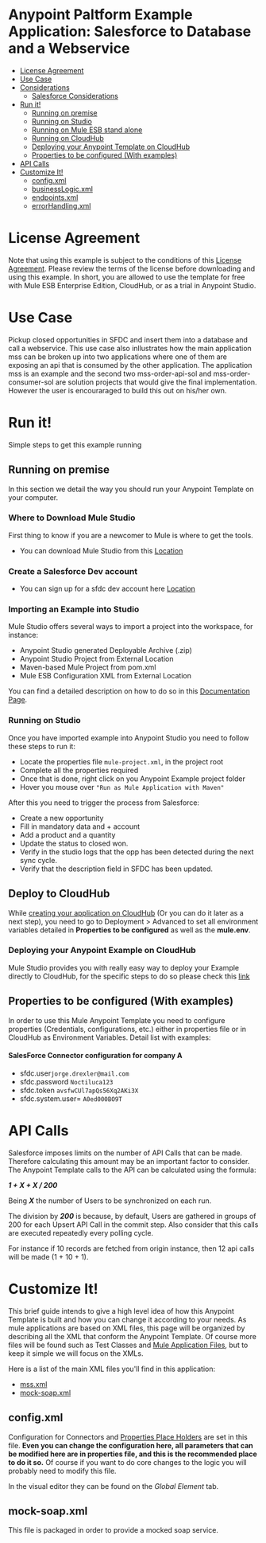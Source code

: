 # Anypoint Paltform Example Application: Salesforce to Database and a Webservice

+ [License Agreement](#licenseagreement)
+ [Use Case](#usecase)
+ [Considerations](#considerations)
	* [Salesforce Considerations](#salesforceconsiderations)
+ [Run it!](#runit)
	* [Running on premise](#runonopremise)
	* [Running on Studio](#runonstudio)
	* [Running on Mule ESB stand alone](#runonmuleesbstandalone)
	* [Running on CloudHub](#runoncloudhub)
	* [Deploying your Anypoint Template on CloudHub](#deployingyouranypointtemplateoncloudhub)
	* [Properties to be configured (With examples)](#propertiestobeconfigured)
+ [API Calls](#apicalls)
+ [Customize It!](#customizeit)
	* [config.xml](#configxml)
	* [businessLogic.xml](#businesslogicxml)
	* [endpoints.xml](#endpointsxml)
	* [errorHandling.xml](#errorhandlingxml)


# License Agreement <a name="licenseagreement"/>
Note that using this example is subject to the conditions of this [License Agreement](AnypointTemplateLicense.pdf).
Please review the terms of the license before downloading and using this example. In short, you are allowed to use the template for free with Mule ESB Enterprise Edition, CloudHub, or as a trial in Anypoint Studio.

# Use Case <a name="usecase"/>
Pickup closed opportunities in SFDC and insert them into a database and call a webservice. This use case also inllustrates how the main application mss can be broken up into two applications where one of them are exposing an api that is consumed by the other application. The application mss is an example and the second two mss-order-api-sol and mss-order-consumer-sol are solution projects that would give the final implementation. However the user is encouraraged to build this out on his/her own.

# Run it! <a name="runit"/>
Simple steps to get this example running


## Running on premise <a name="runonopremise"/>
In this section we detail the way you should run your Anypoint Template on your computer.


### Where to Download Mule Studio
First thing to know if you are a newcomer to Mule is where to get the tools.

+ You can download Mule Studio from this [Location](http://www.mulesoft.com/platform/mule-studio)


### Create a Salesforce Dev account

+ You can sign up for a sfdc dev account here [Location](https://developer.salesforce.com/signup)

### Importing an Example into Studio
Mule Studio offers several ways to import a project into the workspace, for instance: 

+ Anypoint Studio generated Deployable Archive (.zip)
+ Anypoint Studio Project from External Location
+ Maven-based Mule Project from pom.xml
+ Mule ESB Configuration XML from External Location

You can find a detailed description on how to do so in this [Documentation Page](http://www.mulesoft.org/documentation/display/current/Importing+and+Exporting+in+Studio).


### Running on Studio <a name="runonstudio"/>
Once you have imported example into Anypoint Studio you need to follow these steps to run it:

+ Locate the properties file `mule-project.xml`, in the project root
+ Complete all the properties required
+ Once that is done, right click on you Anypoint Example project folder 
+ Hover you mouse over `"Run as Mule Application with Maven"`

After this you need to trigger the process from Salesforce:
+ Create a new opportunity
+ Fill in mandatory data and + account
+ Add a product and a quantity
+ Update the status to closed won.
+ Verify in the studio logs that the opp has been detected during the next sync cycle.
+ Verify that the description field in SFDC has been updated.



## Deploy to CloudHub <a name="runoncloudhub"/>
While [creating your application on CloudHub](http://www.mulesoft.org/documentation/display/current/Hello+World+on+CloudHub) (Or you can do it later as a next step), you need to go to Deployment > Advanced to set all environment variables detailed in **Properties to be configured** as well as the **mule.env**.


### Deploying your Anypoint Example on CloudHub <a name="deployingyouranypointtemplateoncloudhub"/>
Mule Studio provides you with really easy way to deploy your Example directly to CloudHub, for the specific steps to do so please check this [link](http://www.mulesoft.org/documentation/display/current/Deploying+Mule+Applications#DeployingMuleApplications-DeploytoCloudHub)


## Properties to be configured (With examples) <a name="propertiestobeconfigured"/>
In order to use this Mule Anypoint Template you need to configure properties (Credentials, configurations, etc.) either in properties file or in CloudHub as Environment Variables. Detail list with examples:

#### SalesForce Connector configuration for company A
+ sfdc.user`jorge.drexler@mail.com`
+ sfdc.password `Noctiluca123`
+ sfdc.token `avsfwCUl7apQs56Xq2AKi3X`
+ sfdc.system.user= `A0ed000BO9T`  



# API Calls <a name="apicalls"/>
Salesforce imposes limits on the number of API Calls that can be made. Therefore calculating this amount may be an important factor to consider. The Anypoint Template calls to the API can be calculated using the formula:

***1 + X + X / 200***

Being ***X*** the number of Users to be synchronized on each run. 

The division by ***200*** is because, by default, Users are gathered in groups of 200 for each Upsert API Call in the commit step. Also consider that this calls are executed repeatedly every polling cycle.	

For instance if 10 records are fetched from origin instance, then 12 api calls will be made (1 + 10 + 1).


# Customize It!<a name="customizeit"/>
This brief guide intends to give a high level idea of how this Anypoint Template is built and how you can change it according to your needs.
As mule applications are based on XML files, this page will be organized by describing all the XML that conform the Anypoint Template.
Of course more files will be found such as Test Classes and [Mule Application Files](http://www.mulesoft.org/documentation/display/current/Application+Format), but to keep it simple we will focus on the XMLs.

Here is a list of the main XML files you'll find in this application:

* [mss.xml](#configxml)
* [mock-soap.xml](#mocksoap)


## config.xml<a name="configxml"/>
Configuration for Connectors and [Properties Place Holders](http://www.mulesoft.org/documentation/display/current/Configuring+Properties) are set in this file. **Even you can change the configuration here, all parameters that can be modified here are in properties file, and this is the recommended place to do it so.** Of course if you want to do core changes to the logic you will probably need to modify this file.

In the visual editor they can be found on the *Global Element* tab.


## mock-soap.xml<a name="mocksoap"/>
This file is packaged in order to provide a mocked soap service.

